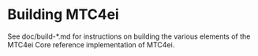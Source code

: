 Building MTC4ei
================

See doc/build-*.md for instructions on building the various
elements of the MTC4ei Core reference implementation of MTC4ei.

